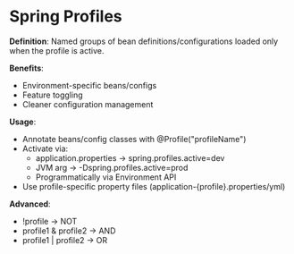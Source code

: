 # Spring Profiles

**Definition**: Named groups of bean definitions/configurations loaded only when the profile is active.

**Benefits**:
- Environment-specific beans/configs
- Feature toggling
- Cleaner configuration management

**Usage**:
- Annotate beans/config classes with @Profile("profileName")
- Activate via:
    - application.properties → spring.profiles.active=dev
    - JVM arg → -Dspring.profiles.active=prod
    - Programmatically via Environment API
- Use profile-specific property files (application-{profile}.properties/yml)

**Advanced**:
- !profile → NOT
- profile1 & profile2 → AND
- profile1 | profile2 → OR